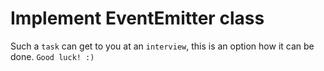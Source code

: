 # Implement EventEmitter class

Such a `task` can get to you at an `interview`, this is an option how it can be done. `Good luck! :)`

